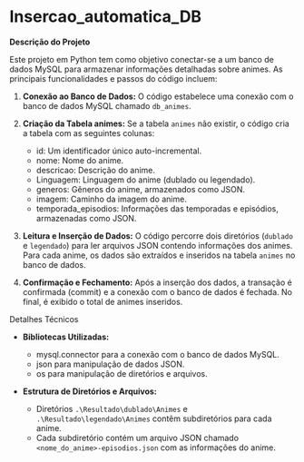 # Insercao_automatica_DB


<strong>Descrição do Projeto</strong>

Este projeto em Python tem como objetivo conectar-se a um banco de dados MySQL para armazenar informações detalhadas sobre animes. As principais funcionalidades e passos do código incluem:

1. <strong>Conexão ao Banco de Dados:</strong> O código estabelece uma conexão com o banco de dados MySQL chamado `db_animes`.

2. <strong>Criação da Tabela animes:</strong> Se a tabela `animes` não existir, o código cria a tabela com as seguintes colunas:
   - id: Um identificador único auto-incremental.
   - nome: Nome do anime.
   - descricao: Descrição do anime.
   - Linguagem: Linguagem do anime (dublado ou legendado).
   - generos: Gêneros do anime, armazenados como JSON.
   - imagem: Caminho da imagem do anime.
   - temporada_episodios: Informações das temporadas e episódios, armazenadas como JSON.

3. <strong>Leitura e Inserção de Dados:</strong> O código percorre dois diretórios (`dublado` e `legendado`) para ler arquivos JSON contendo informações dos animes. Para cada anime, os dados são extraídos e inseridos na tabela `animes` no banco de dados. 

4. <strong>Confirmação e Fechamento:</strong> Após a inserção dos dados, a transação é confirmada (commit) e a conexão com o banco de dados é fechada. No final, é exibido o total de animes inseridos.

 Detalhes Técnicos

- <strong>Bibliotecas Utilizadas:</strong>
  - mysql.connector para a conexão com o banco de dados MySQL.
  - json para manipulação de dados JSON.
  - os para manipulação de diretórios e arquivos.

- <strong>Estrutura de Diretórios e Arquivos:</strong>
  - Diretórios `.\Resultado\dublado\Animes` e `.\Resultado\legendado\Animes` contêm subdiretórios para cada anime.
  - Cada subdiretório contém um arquivo JSON chamado `<nome_do_anime>-episodios.json` com as informações do anime.


